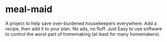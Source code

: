 # meal-maid

A project to help save over-burdened housekeepers everywhere. Add a recipe, then add it to your plan. No ads, no fluff. Just Easy to use software to control the worst part of homemaking (at least for many homemakers).